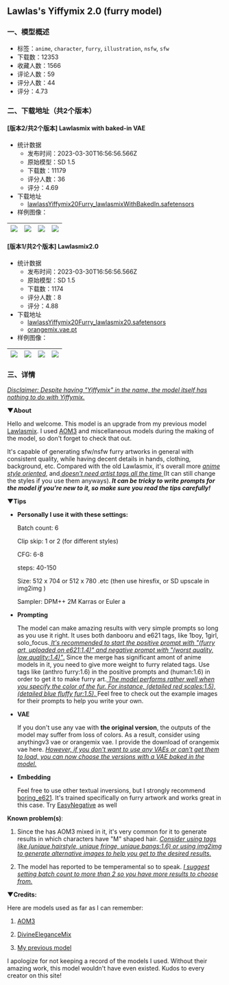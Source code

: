 ## Lawlas's Yiffymix 2.0 (furry model)
### 一、模型概述

- 标签：`anime`, `character`, `furry`, `illustration`, `nsfw`, `sfw`
- 下载数：12353
- 收藏人数：1566
- 评论人数：59
- 评分人数：44
- 评分：4.73

### 二、下载地址（共2个版本）

#### [版本2/共2个版本] Lawlasmix with baked-in VAE

- 统计数据
  - 发布时间：2023-03-30T16:56:56.566Z
  - 原始模型：SD 1.5
  - 下载数：11179
  - 评分人数：36
  - 评分：4.69
- 下载地址
  - [lawlassYiffymix20Furry_lawlasmixWithBakedIn.safetensors](https://civitai.com/api/download/models/15460)
- 样例图像：

| <img src="https://image.civitai.com/xG1nkqKTMzGDvpLrqFT7WA/dea20b13-3bfe-4a36-ef40-898712884a00/width=450/154061.jpeg" /> | <img src="https://image.civitai.com/xG1nkqKTMzGDvpLrqFT7WA/a0812810-8277-450d-ce47-36186033d900/width=450/154059.jpeg" /> | <img src="https://image.civitai.com/xG1nkqKTMzGDvpLrqFT7WA/9d322223-0254-4388-ebdf-d08b3f80af00/width=450/154060.jpeg" /> | <img src="https://image.civitai.com/xG1nkqKTMzGDvpLrqFT7WA/1108200c-299d-427e-5215-98913fa43300/width=450/154058.jpeg" /> |
| ---- | ---- | ---- | ---- |

#### [版本1/共2个版本] Lawlasmix2.0

- 统计数据
  - 发布时间：2023-03-30T16:56:56.566Z
  - 原始模型：SD 1.5
  - 下载数：1174
  - 评分人数：8
  - 评分：4.88
- 下载地址
  - [lawlassYiffymix20Furry_lawlasmix20.safetensors](https://civitai.com/api/download/models/15288)
  - [orangemix.vae.pt](https://civitai.com/api/download/models/15288?type=VAE&format=Other)
- 样例图像：

| <img src="https://image.civitai.com/xG1nkqKTMzGDvpLrqFT7WA/dea20b13-3bfe-4a36-ef40-898712884a00/width=450/151117.jpeg" /> | <img src="https://image.civitai.com/xG1nkqKTMzGDvpLrqFT7WA/a0812810-8277-450d-ce47-36186033d900/width=450/151129.jpeg" /> | <img src="https://image.civitai.com/xG1nkqKTMzGDvpLrqFT7WA/9d322223-0254-4388-ebdf-d08b3f80af00/width=450/151128.jpeg" /> | <img src="https://image.civitai.com/xG1nkqKTMzGDvpLrqFT7WA/55a1a7d2-a739-4816-57d8-95db21e57d00/width=450/151125.jpeg" /> |
| ---- | ---- | ---- | ---- |


### 三、详情
<p><em><u>Disclaimer: Despite having "Yiffymix" in the name, the model itself has nothing to do with Yiffymix.</u></em></p><p></p><p><strong>▼About</strong></p><p>Hello and welcome. This model is an upgrade from my previous model <a target="_blank" rel="ugc" href="https://civitai.com/models/4698/lawlass-yiffymix-furry-model">Lawlasmix</a>. I used <a target="_blank" rel="ugc" href="https://civitai.com/models/9942/abyssorangemix3-aom3">AOM3</a> and miscellaneous models during the making of the model, so don't forget to check that out.</p><p>It's capable of generating sfw/nsfw furry artworks in general with consistent quality, while having decent details in hands, clothing, background, etc. Compared with the old Lawlasmix, it's overall more <em><u>anime style oriented</u></em>, and<u> </u><em><u>doesn't need artist tags all the time </u></em>(It can still change the styles if you use them anyways).<strong><em> It can be tricky to write prompts for the model if you're new to it, so make sure you read the tips carefully!</em></strong></p><p></p><p><strong>▼Tips</strong></p><ul><li><p><strong>Personally I use it with these settings:</strong></p><p>Batch count: 6</p><p>Clip skip: 1 or 2 (for different styles)</p><p>CFG: 6-8</p><p>steps: 40-150</p><p>Size: 512 x 704 or 512 x 780 .etc (then use hiresfix, or SD upscale in img2img )</p><p>Sampler: DPM++ 2M Karras or Euler a</p><p></p></li><li><p><strong>Prompting</strong></p><p>The model can make amazing results with very simple prompts so long as you use it right. It uses both danbooru and e621 tags, like 1boy, 1girl, solo_focus.<em><u> It's recommended to start the positive prompt with "(furry art, uploaded on e621:1.4)" and negative prompt with "(worst quality, low quality:1.4)"</u></em><u>.</u> Since the merge has significant amont of anime models in it, you need to give more weight to furry related tags. Use tags like (anthro furry:1.6) in the positive prompts and (human:1.6) in order to get it to make furry art.<u> </u><em><u>The model performs rather well when you specify the color of the fur. For instance, (detailed red scales:1.5), (detailed blue fluffy fur:1.5)</u></em><u>. </u>Feel free to check out the example images for their prompts to help you write your own.</p><p></p></li><li><p><strong>VAE</strong></p><p>If you don't use any vae with <strong>the original version</strong>, the outputs of the model may suffer from loss of colors. As a result, consider using anythingv3 vae or orangemix vae. I provide the download of orangemix vae here. <em><u>However, if you don't want to use any VAEs or can't get them to load, you can now choose the versions with a VAE baked in the model.</u></em></p><p></p></li><li><p><strong>Embedding</strong></p><p>Feel free to use other textual inversions, but I strongly recommend <a target="_blank" rel="ugc" href="https://huggingface.co/FoodDesert/boring_e621">boring_e621</a>. It's trained specifically on furry artwork and works great in this case. Try <a target="_blank" rel="ugc" href="https://civitai.com/models/7808/easynegative">EasyNegative</a> as well</p></li></ul><p></p><p><strong>Known problem(s)</strong>:</p><ol><li><p>Since the has AOM3 mixed in it, it's very common for it to generate results in which characters have "M" shaped hair. <em><u>Consider using tags like (unique hairstyle, unique fringe, unique bangs:1.6) or using img2img to generate alternative images to help you get to the desired results.</u></em></p></li><li><p>The model has reported to be temperamental so to speak. <em><u>I suggest setting batch count to more than 2 so you have more results to choose from.</u></em></p><p></p></li></ol><p><strong>▼Credits:</strong></p><p>Here are models used as far as I can remember:</p><ol><li><p><a target="_blank" rel="ugc" href="https://civitai.com/models/9942/abyssorangemix3-aom3">AOM3</a></p></li><li><p><a target="_blank" rel="ugc" href="https://civitai.com/models/6174/divineelegancemix">DivineEleganceMix</a></p></li><li><p><a target="_blank" rel="ugc" href="https://civitai.com/models/4698/lawlass-yiffymix-furry-model">My previous model</a></p></li></ol><p>I apologize for not keeping a record of the models I used. Without their amazing work, this model wouldn't have even existed. Kudos to every creator on this site!</p>